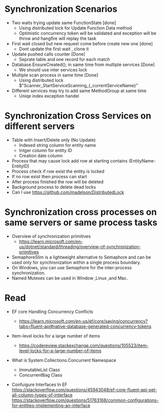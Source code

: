 ﻿# Synchronization Scenarios
* Two waits trying update same FunctionState [done]
	* Using distributed lock for Update Function Data method
	* Optimistic concurrency token will be validated and exception will be throw and hangfire will replay the task
* First wait closed but new request come before create new one [done]
	* Dont update the first wait , clone it 
* Update pushed calls counter [Done]
	* Seprate table and one record for each match
* Database.EnsureCreated(); in same time from multiple services [Done]
	* We should use inter services lock
* Multiple scan process in same time [Done]
	* Using distributed lock $"Scanner_StartServiceScanning_{_currentServiceName}"
* Different services may try to add same MethodGroup at same time 
	* Uniqe index exception handel

# Synchronization Cross Services on different servers
* Table with Insert/Delete only (No Update)
	* Indexed string column for entity name
	* Intger column for entity ID
	* Creation date column
* Process that may cause lock add row at starting contains (EntityName-EntityID)
* Process check if row exist the entity is locked
* If no row exist then process can start
* After process finished the row will be deleted
* Background process to delete dead locks
* Can I use https://github.com/madelson/DistributedLock

# Synchronization cross processes on same servers or same process tasks
* Overview of synchronization primitives 
	* https://learn.microsoft.com/en-us/dotnet/standard/threading/overview-of-synchronization-primitives
* SemaphoreSlim is a lightweight alternative to Semaphore and can be used only for synchronization within a single process boundary.
* On Windows, you can use Semaphore for the inter-process synchronization. 
* Named Mutexes can be used in Window ,Linux ,and Mac.

# Read
* EF core Handling Concurrency Conflicts 		
	* https://learn.microsoft.com/en-us/ef/core/saving/concurrency?tabs=fluent-api#native-database-generated-concurrency-tokens
* Item-level locks for a large number of items
	* https://codereview.stackexchange.com/questions/105523/item-level-locks-for-a-large-number-of-items

* What is System.Collections.Concurrent Namespace
	* ImmutableList<T> Class
	* ConcurrentBag<T> Class

* Confuigure Interfaces In EF
https://stackoverflow.com/questions/45943048/ef-core-fluent-api-set-all-column-types-of-interface
https://stackoverflow.com/questions/51763168/common-configurations-for-entities-implementing-an-interface
